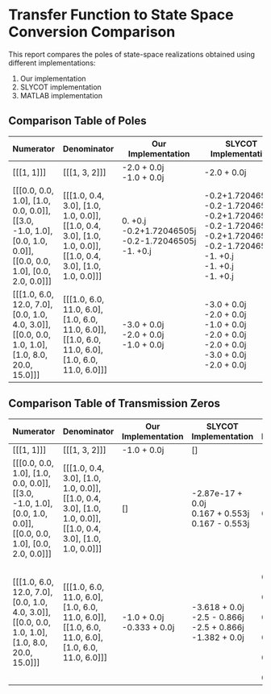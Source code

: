 # Transfer Function to State Space Conversion Comparison

This report compares the poles of state-space realizations obtained using different implementations:
1. Our implementation
2. SLYCOT implementation 
3. MATLAB implementation

## Comparison Table of Poles

| Numerator | Denominator | Our Implementation | SLYCOT Implementation | MATLAB Implementation |
|-----------|-------------|-------------------|----------------------|----------------------|
| [[[1, 1]]] | [[[1, 3, 2]]] | -2.0 + 0.0j<br>-1.0 + 0.0j | -2.0 + 0.0j | -2.0 + 0.0i<br>-1.0 + 0.0i |
| [[[0.0, 0.0, 1.0], [1.0, 0.0, 0.0]],<br>[[3.0, -1.0, 1.0], [0.0, 1.0, 0.0]],<br>[[0.0, 0.0, 1.0], [0.0, 2.0, 0.0]]] | [[[1.0, 0.4, 3.0], [1.0, 1.0, 0.0]],<br>[[1.0, 0.4, 3.0], [1.0, 1.0, 0.0]],<br>[[1.0, 0.4, 3.0], [1.0, 1.0, 0.0]]] | 0. +0.j<br>-0.2+1.72046505j<br>-0.2-1.72046505j<br>-1. +0.j | -0.2+1.72046505j<br>-0.2-1.72046505j<br>-0.2+1.72046505j<br>-0.2-1.72046505j<br>-0.2+1.72046505j<br>-0.2-1.72046505j<br>-1. +0.j<br>-1. +0.j<br>-1. +0.j  | -0.2 + 1.7205i<br>-0.2 - 1.7205i<br>0.0 + 0.0i<br>-1.0 + 0.0i |
| [[[1.0, 6.0, 12.0, 7.0], [0.0, 1.0, 4.0, 3.0]],<br>[[0.0, 0.0, 1.0, 1.0], [1.0, 8.0, 20.0, 15.0]]] | [[[1.0, 6.0, 11.0, 6.0], [1.0, 6.0, 11.0, 6.0]],<br>[[1.0, 6.0, 11.0, 6.0], [1.0, 6.0, 11.0, 6.0]]] | -3.0 + 0.0j<br>-2.0 + 0.0j<br>-1.0 + 0.0j | -3.0 + 0.0j<br>-2.0 + 0.0j<br>-1.0 + 0.0j<br>-2.0 + 0.0j<br>-2.0 + 0.0j<br>-3.0 + 0.0j<br>-2.0 + 0.0j | -3.0 + 0.0i<br>-2.0 + 0.0i<br>-1.0 + 0.0i<br>-3.0 + 0.0i<br>-2.0 + 0.0i<br>-1.0 + 0.0i |


## Comparison Table of Transmission Zeros

| Numerator | Denominator | Our Implementation | SLYCOT Implementation | MATLAB Implementation |
|-----------|-------------|-------------------|----------------------|----------------------|
| [[[1, 1]]] | [[[1, 3, 2]]] | -1.0 + 0.0j | [] | -1.0 + 0.0i |
| [[[0.0, 0.0, 1.0], [1.0, 0.0, 0.0]],<br>[[3.0, -1.0, 1.0], [0.0, 1.0, 0.0]],<br>[[0.0, 0.0, 1.0], [0.0, 2.0, 0.0]]] | [[[1.0, 0.4, 3.0], [1.0, 1.0, 0.0]],<br>[[1.0, 0.4, 3.0], [1.0, 1.0, 0.0]],<br>[[1.0, 0.4, 3.0], [1.0, 1.0, 0.0]]] | [] | -2.87e-17 + 0.0j<br>0.167 + 0.553j<br>0.167 - 0.553j | -3.1991e-17 + 0.0i |
| [[[1.0, 6.0, 12.0, 7.0], [0.0, 1.0, 4.0, 3.0]],<br>[[0.0, 0.0, 1.0, 1.0], [1.0, 8.0, 20.0, 15.0]]] | [[[1.0, 6.0, 11.0, 6.0], [1.0, 6.0, 11.0, 6.0]],<br>[[1.0, 6.0, 11.0, 6.0], [1.0, 6.0, 11.0, 6.0]]] | -1.0 + 0.0j<br>-0.333 + 0.0j | -3.618 + 0.0j<br>-2.5 - 0.866j<br>-2.5 + 0.866j<br>-1.382 + 0.0j | -3.2328 + 0.7926i<br>-3.2328 - 0.7926i<br>-1.5344 + 0.0000i<br>-2.0000 + 0.0000i<br>-3.0000 + 0.0000i<br>-1.0000 + 0.0000i |
